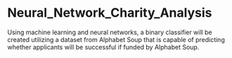# Neural_Network_Charity_Analysis
Using machine learning and neural networks, a binary classifier will be created utilizing a dataset from Alphabet Soup that is capable of predicting whether applicants will be successful if funded by Alphabet Soup.
